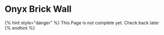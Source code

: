 # Onyx Brick Wall

{% hint style="danger" %}
This Page is not complete yet. Check back later
{% endhint %}

